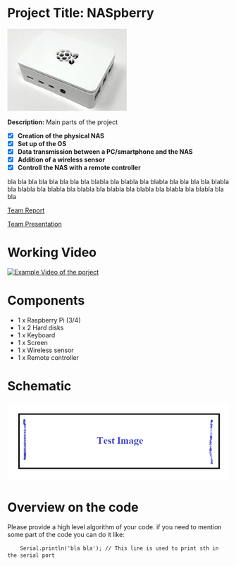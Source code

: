 
# Project Title: NASpberry
![Raspberry](https://github.com/efrei-paris-sud/2020-I-Projet-IoT/blob/main/assets/Raspberry-pic.jpg)

**Description:**  Main parts of the project
 - [x] **Creation of the physical NAS** 
 - [x] **Set up of the OS**
 - [x] **Data transmission between a PC/smartphone and the NAS**
 - [x] **Addition of a wireless sensor**
 - [x] **Controll the NAS with a remote controller**

bla bla bla bla bla bla bla bla blabla bla blabla bla blabla bla bla  bla bla blabla bla blabla bla blabla bla blabla bla blabla bla blabla bla blabla bla blabla bla bla

[Team Report](doc/report.pdf) 

[Team Presentation](doc/presentation.pdf)

# Working Video

 [![Example Video of the porject](https://img.youtube.com/vi/ucZl6vQ_8Uo/0.jpg)](https://www.youtube.com/watch?v=ucZl6vQ_8Uo)

# Components
- 1 x Raspberry Pi (3/4)
- 1 x 2 Hard disks
- 1 x Keyboard
- 1 x Screen
- 1 x Wireless sensor
- 1 x Remote controller

# Schematic
![schema](doc/photo.png?raw=true)

# Overview on the code
Please provide a high level algorithm of your code. if you need to mention some part of the code you can do it like:
```Arduino
	Serial.println('bla bla'); // This line is used to print sth in the serial port
``` 


